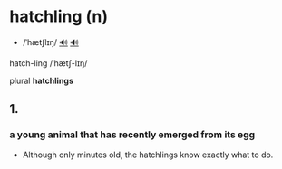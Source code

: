 # hatchling (n)

- /ˈhætʃlɪŋ/ [🔊](https://www.oxfordlearnersdictionaries.com/media/english/uk_pron/h/hat/hatch/hatchling__gb_1.mp3) [🔊](https://www.oxfordlearnersdictionaries.com/media/english/us_pron/h/hat/hatch/hatchling__us_1.mp3)

hatch-ling /ˈhætʃ-lɪŋ/

plural **hatchlings**

## 1.

### a young animal that has recently emerged from its egg

- Although only minutes old, the hatchlings know exactly what to do.